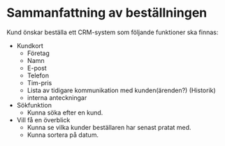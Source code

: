 # Sammanfattning av beställningen
Kund önskar beställa ett CRM-system som följande funktioner ska finnas:
- Kundkort
  - Företag
  - Namn
  - E-post
  - Telefon
  - Tim-pris
  - Lista av tidigare kommunikation med kunden(ärenden?) (Historik)
  - interna anteckningar
- Sökfunktion
  - Kunna söka efter en kund.
- Vill få en överblick 
  - Kunna se vilka kunder beställaren har senast pratat med.
  - Kunna sortera på datum.